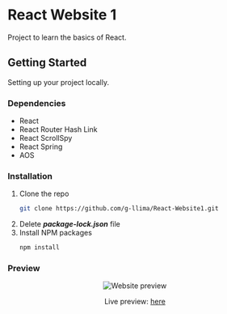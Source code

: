# React Website 1

Project to learn the basics of React.

## Getting Started

Setting up your project locally.

### Dependencies

* React
* React Router Hash Link
* React ScrollSpy
* React Spring
* AOS

### Installation

1. Clone the repo
   ```sh
   git clone https://github.com/g-llima/React-Website1.git
   ```
2. Delete ***package-lock.json*** file 
3. Install NPM packages
   ```sh
   npm install
   ```

### Preview

<div align="center">
  <img src="https://user-images.githubusercontent.com/78111347/118603849-9cb9e994-2f7c-4ded-9926-803ff08a86e0.gif" alt="Website preview"/>
  <p>Live preview: <a href="https://happy-golick-bda539.netlify.app" target="_blank">here</a></p>
</div>
